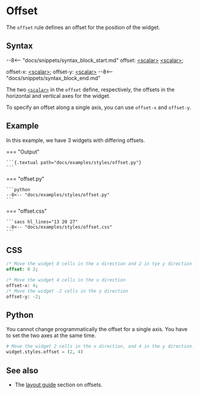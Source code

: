 # Offset

The `offset` rule defines an offset for the position of the widget.

## Syntax

--8<-- "docs/snippets/syntax_block_start.md"
offset: <a href="../../css_types/scalar">&lt;scalar&gt;</a> <a href="../../css_types/scalar">&lt;scalar&gt;</a>;

offset-x: <a href="../../css_types/scalar">&lt;scalar&gt;</a>;
offset-y: <a href="../../css_types/scalar">&lt;scalar&gt;</a> 
--8<-- "docs/snippets/syntax_block_end.md"

The two [`<scalar>`](../../css_types/scalar) in the `offset` define, respectively, the offsets in the horizontal and vertical axes for the widget.

To specify an offset along a single axis, you can use `offset-x` and `offset-y`.

## Example

In this example, we have 3 widgets with differing offsets.

=== "Output"

    ```{.textual path="docs/examples/styles/offset.py"}
    ```

=== "offset.py"

    ```python
    --8<-- "docs/examples/styles/offset.py"
    ```

=== "offset.css"

    ```sass hl_lines="13 20 27"
    --8<-- "docs/examples/styles/offset.css"
    ```

## CSS

```sass
/* Move the widget 8 cells in the x direction and 2 in tye y direction */
offset: 8 2;

/* Move the widget 4 cells in the x direction
offset-x: 4;
/* Move the widget -2 cells in the y direction
offset-y: -2;
```

## Python

You cannot change programmatically the offset for a single axis.
You have to set the two axes at the same time.

```python
# Move the widget 2 cells in the x direction, and 4 in the y direction.
widget.styles.offset = (2, 4)
```

## See also

 - The [layout guide](../guide/layout.md#offsets) section on offsets.
